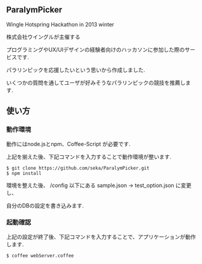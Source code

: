 <h2>ParalymPicker</h2>

<p>Wingle Hotspring Hackathon in 2013 winter</p>

<p>株式会社ウイングルが主催する</p>

<p>プログラミングやUX/UIデザインの経験者向けのハッカソンに参加した際のサービスです.</p>

<p>パラリンピックを応援したいという思いから作成しました.</p>

<p>いくつかの質問を通してユーザが好みそうなパラリンピックの競技を推薦します.</p>

<h2>使い方</h2>

<h3>動作環境</h3>

<p>動作にはnode.jsとnpm、Coffee-Script が必要です.</p>

<p>上記を揃えた後、下記コマンドを入力することで動作環境が整います.</p>

<pre><code>$ git clone https://github.com/seka/ParalymPicker.git
$ npm install
</code></pre>

<p>環境を整えた後、 /config 以下にある sample.json -> test_option.json に変更し、</p>

<p>自分のDBの設定を書き込みます.</p>

<h3>起動確認</h3>

<p>上記の設定が終了後、下記コマンドを入力することで、アプリケーションが動作します.</p>

<pre><code>$ coffee webServer.coffee
</code></pre>
